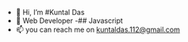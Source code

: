- 👋 Hi, I’m #Kuntal Das
- 👀  Web Developer
-## Javascript
- 📫 you can reach me on kuntaldas.112@gmail.com


